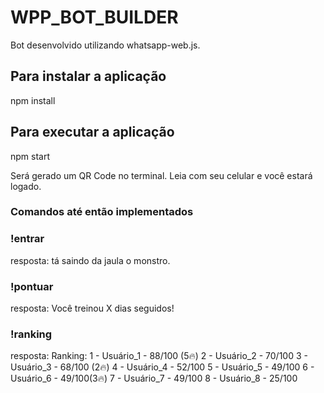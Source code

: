 # WPP_BOT_BUILDER

Bot desenvolvido utilizando whatsapp-web.js.

## Para instalar a aplicação
  npm install
  
  
## Para executar a aplicação
  npm start
  
  Será gerado um QR Code no terminal. Leia com seu celular e você estará logado.
  
  
### Comandos até então implementados
  ### !entrar <Nome>
  
  resposta:
    tá saindo da jaula o monstro.
    
    
   ### !pontuar
   
   resposta:
    Você treinou X dias seguidos!
    
   ### !ranking
   
   resposta:
    Ranking:
      1 - Usuário_1 - 88/100 (5🔥)
      2 - Usuário_2 - 70/100
      3 - Usuário_3 - 68/100 (2🔥)
      4 - Usuário_4 - 52/100
      5 - Usuário_5 - 49/100
      6 - Usuário_6 - 49/100(3🔥)
      7 - Usuário_7 - 49/100 
      8 - Usuário_8 - 25/100

    
  
  
